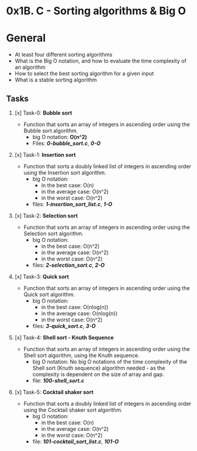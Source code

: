 # 0x1B. C - Sorting algorithms & Big O #

# General #
  - At least four different sorting algorithms
  - What is the Big O notation, and how to evaluate the time complexity of an algorithm
  - How to select the best sorting algorithm for a given input
  - What is a stable sorting algorithm

## Tasks ##

1. [x] Task-0: **Bubble sort**
   - Function that sorts an array of integers in ascending order using the Bubble sort algorithm.
     - big O notation: **O(n^2)**
     - Files: ***0-bubble_sort.c***, ***0-O***

2. [x] Task-1: **Insertion sort**
    - Function that sorts a doubly linked list of integers in ascending order using the Insertion sort algorithm.
      - big O notation:
        - in the best case: O(n)
        - in the average case: O(n^2)
        - in the worst case: O(n^2)
      - files: ***1-insertion_sort_list.c***, ***1-O***

3. [x] Task-2: **Selection sort**
   - Function that sorts an array of integers in ascending order using the Selection sort algorithm.
     - big O notation:
       - in the best case: O(n^2)
       - in the average case: O(n^2)
       - in the worst case: O(n^2)
     - files: ***2-selection_sort.c***, ***2-O***

4. [x] Task-3: **Quick sort**
   - Function that sorts an array of integers in ascending order using the Quick sort algorithm.
     - big O notation:
       - in the best case: O(nlog(n))
       - in the average case: O(nlog(n))
       - in the worst case: O(n^2)
     - files: ***3-quick_sort.c***, ***3-O***

5. [x] Task-4: **Shell sort - Knuth Sequence**
   - Function that sorts an array of integers in ascending order using the Shell sort algorithm, using the Knuth sequence.
     - big O notation: No big O notations of the time complexity of the Shell sort (Knuth sequence) algorithm needed - as the complexity is dependent on the size of array and gap.
     - file: ***100-shell_sort.c***

6. [x] Task-5: **Cocktail shaker sort**
   - Function that sorts a doubly linked list of integers in ascending order using the Cocktail shaker sort algorithm.
     - big O notation:
       - in the best case: O(n)
       - in the average case: O(n^2)
       - in the worst case: O(n^2)
     - file: ***101-cocktail_sort_list.c***, ***101-O***

